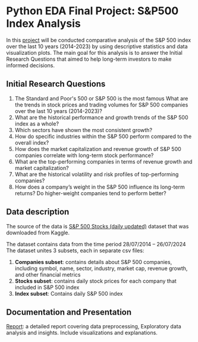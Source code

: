 # Python EDA Final Project: S&P500 Index Analysis 
In this [project](https://github.com/Rina-Irene-arch/SP500_Index_Analysis_NAYA_Project/blob/main/Naya_EDA_Project_SP500_Rina_Rafalski_J_Fin.ipynb) will be conducted comparative analysis of the S&P 500 index over the last 10 years (2014-2023) by using descriptive statistics and data visualization plots.
The main goal for this analysis is to answer the Initial Research Questions that aimed to help long-term investors to make informed decisions.

## Initial Research Questions
1. The Standard and Poor's 500 or S&P 500 is the most famous What are the trends in stock prices and trading volumes for S&P 500 companies over the last 10 years (2014-2023)?
2. What are the historical performance and growth trends of the S&P 500 index as a whole?
3. Which sectors have shown the most consistent growth?
4. How do specific industries within the S&P 500 perform compared to the overall index?
5. How does the market capitalization and revenue growth of S&P 500 companies correlate with long-term stock performance?
6. What are the top-performing companies in terms of revenue growth and market capitalization?
7. What are the historical volatility and risk profiles of top-performing companies?
8. How does a company’s weight in the S&P 500 influence its long-term returns? Do higher-weight companies tend to perform better?

## Data description

The source of the data is [S&P 500 Stocks (daily updated)](https://www.kaggle.com/datasets/andrewmvd/sp-500-stocks?select=sp500_stocks.csv) dataset that was downloaded from Kaggle.

The dataset contains data from the time period 28/07/2014 – 26/07/2024
The dataset unites 3 subsets, each in separate csv files:
1. **Companies subset**: contains details about S&P 500 companies, including symbol, name, sector, industry, market cap, revenue growth, and other financial metrics
2. **Stocks subset**: contains daily stock prices for each company that included in S&P 500 index
3. **Index subset**: Contains daily S&P 500 index

## Documentation and Presentation
[Report](https://github.com/Rina-Irene-arch/SP500_Index_Analysis_NAYA_Project/blob/main/SP500_Index_Analysis_NAYA_Project.pdf): a detailed report covering data preprocessing, Exploratory data analysis and insights. Include visualizations and explanations.
